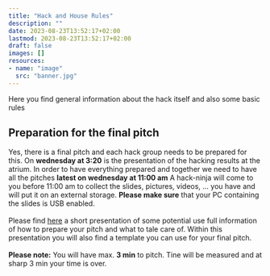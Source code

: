 ```yaml
---
title: "Hack and House Rules"
description: ""
date: 2023-08-23T13:52:17+02:00
lastmod: 2023-08-23T13:52:17+02:00
draft: false
images: []
resources:
- name: "image"
  src: "banner.jpg"
---
```

Here you find general information about the hack itself and also some basic rules

## Preparation for the final pitch

Yes, there is a final pitch and each hack group needs to be prepared for this.
On **wednesday at 3:20** is the presentation of the hacking results at the atrium.
In order to have everything prepared and together we need to have all the pitches **latest on wednesday at 11:00 am**
A hack-ninja will come to you before 11:00 am to collect the slides, pictures, videos, ... you have and will put it on an external storage. **Please make sure** that your PC containing the slides is USB enabled.
<br><br>
Please find [here](./Metaverse_Hackathon_Result_Presentation.pptx) a short presentation of some potential use full information of how to prepare your pitch and what to tale care of. 
Within this presentation you will also find a template you can use for your final pitch.
<br><br>
**Please note:** You will have max. **3 min** to pitch. Tine will be measured and at sharp 3 min your time is over.
